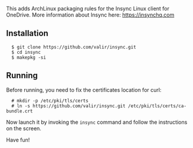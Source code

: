 This adds ArchLinux packaging rules for the Insync Linux client for OneDrive.
More information about Insync here: https://insynchq.com

## Installation

```shell
  $ git clone https://github.com/valir/insync.git
  $ cd insync
  $ makepkg -si
```

## Running

Before running, you need to fix the certificates location for curl:

```shell
  # mkdir -p /etc/pki/tls/certs
  # ln -s https://github.com/valir/insync.git /etc/pki/tls/certs/ca-bundle.crt
```

Now launch it by invoking the `insync` command and follow the instructions on
the screen.

Have fun!


